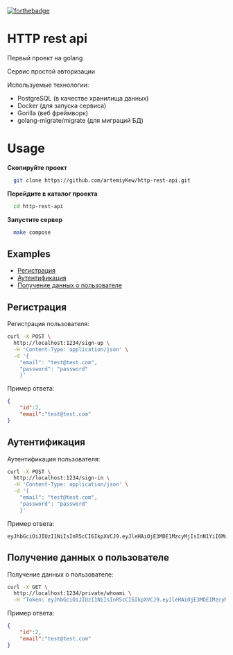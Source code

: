[![forthebadge](https://forthebadge.com/images/featured/featured-built-with-love.svg)](https://forthebadge.com)
# HTTP rest api
Первый проект на golang

Сервис простой авторизации

Используемые технологии: 
- PostgreSQL (в качестве хранилища данных)
- Docker (для запуска сервиса)
- Gorilla (веб фреймворк)
- golang-migrate/migrate (для миграций БД)

# Usage

**Скопируйте проект**
```bash
  git clone https://github.com/artemiyKew/http-rest-api.git
```

**Перейдите в каталог проекта**
```bash
  cd http-rest-api
```

**Запустите сервер**
```bash
  make compose
```

## Examples
- [Регистрация](#регистрация)
- [Аутентификация](#аутентификация)
- [Получение данных о пользователе](#получение-данных-о-пользователе)

## Регистрация
Регистрация пользователя: 

```bash
curl -X POST \
  http://localhost:1234/sign-up \
  -H 'Content-Type: application/json' \
  -d '{
    "email": "test@test.com",
    "password": "password"
    }'
```
Пример ответа: 
```json
{
    "id":2,
    "email":"test@test.com"
}
```

## Аутентификация
Аутентификация пользователя:
```bash
curl -X POST \
  http://localhost:1234/sign-in \
  -H 'Content-Type: application/json' \
  -d '{
    "email": "test@test.com",
    "password": "password"
    }'
```
Пример ответа: 
```jwt
eyJhbGciOiJIUzI1NiIsInR5cCI6IkpXVCJ9.eyJleHAiOjE3MDE1MzcyMjIsInN1YiI6Mn0.HkLT91ZrAboXhJGuW4wSR1IkEaA6ezyBInlVmli9izA

```

## Получение данных о пользователе
Получение данных о пользователе:

```bash
curl -X GET \
  http://localhost:1234/private/whoami \
  -H 'Token: eyJhbGciOiJIUzI1NiIsInR5cCI6IkpXVCJ9.eyJleHAiOjE3MDE1MzcyMjIsInN1YiI6Mn0.HkLT91ZrAboXhJGuW4wSR1IkEaA6ezyBInlVmli9izA'
```
Пример ответа: 
```json
{
    "id":2,
    "email":"test@test.com"
}
```



